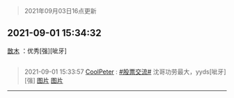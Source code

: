 > 2021年09月03日16点更新
<link rel="stylesheet" href="https://cdn.jsdelivr.net/gh/taotie6/sampleJSON@main/css/photo_show.css">


 ## 2021-09-01 15:34:32 

 [㪚木](https://www.coolapk.com/feed/29688747?shareKey=NGM0NDEyNmZjYzg2NjEzMWRjM2E~) ：优秀[强][呲牙] 

<div class="album">
<img class="img-item" src="" />
</div>

> 2021-09-01 15:33:57 
> [CoolPeter](https://www.coolapk.com/feed/29688732?shareKey=N2U0YjM1ZDFiY2I0NjEzMWRjM2E~) : <a class="feed-link-tag" href="/t/股票交流?type=0">#股票交流#</a> 沈哥功劳最大，yyds[呲牙][强] 
[图片](http://image.coolapk.com/feed/2021/0901/15/1437066_c78a728c_1634_9675@1080x2340.jpeg)
[图片](http://image.coolapk.com/feed/2021/0901/15/1437066_e5ee0bad_1634_9677@1080x2340.jpeg)

 ------- 

